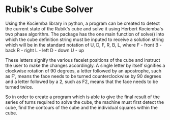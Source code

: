 # Rubik's Cube Solver

Using the Kociemba library in python, a program can be created to detect the current state of the Rubik's cube and solve it using Herbert Kociemba's two phase algorithm. The package has the one main function of solve() into which the cube definition string must be inputed to receive a solution string which will be in the standard notation of U, D, F, R, B, L, where 
F - front
B - back
R - right
L - left 
D - down
U - up

These letters signify the various facelet positions of the cube and instruct the user to make the changes accordingly. A single letter by itself signifies a clockwise rotation of 90 degrees, a letter followed by an apostrophe, such as F', means the face needs to be turned counterclockwise by 90 degrees and a letter followed by a 2, such as F2, means that the face needs to be turned twice.

So in order to create a program which is able to give the final result of the series of turns required to solve the cube, the machine must first detect the cube, find the contours of the cube and the individual squares within the cube.


